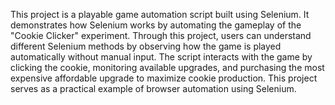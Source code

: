 This project is a playable game automation script built using Selenium. It demonstrates how Selenium works by automating the gameplay of the "Cookie Clicker" experiment. Through this project, users can understand different Selenium methods by observing how the game is played automatically without manual input. The script interacts with the game by clicking the cookie, monitoring available upgrades, and purchasing the most expensive affordable upgrade to maximize cookie production. This project serves as a practical example of browser automation using Selenium.

